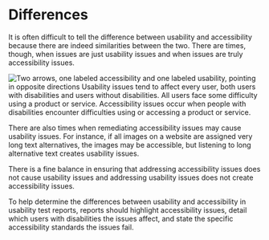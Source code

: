 # Differences

It is often difficult to tell the difference between usability and accessibility because there are indeed similarities between the two. There are times, though, when issues are just usability issues and when issues are truly accessibility issues.

![Two arrows, one labeled accessibility and one labeled usability, pointing in opposite directions
Usability issues tend to affect every user, both users with disabilities and users without disabilities. All users face some difficulty using a product or service. Accessibility issues occur when people with disabilities encounter difficulties using or accessing a product or service.](usabilityaccessibilitydifference.png)

There are also times when remediating accessibility issues may cause usability issues. For instance, if all images on a website are assigned very long text alternatives, the images may be accessible, but listening to long alternative text creates usability issues. 

There is a fine balance in ensuring that addressing accessibility issues does not cause usability issues and addressing usability issues does not create accessibility issues.

To help determine the differences between usability and accessibility in usability test reports, reports should highlight accessibility issues, detail which users with disabilities the issues affect, and state the specific accessibility standards the issues fail.
